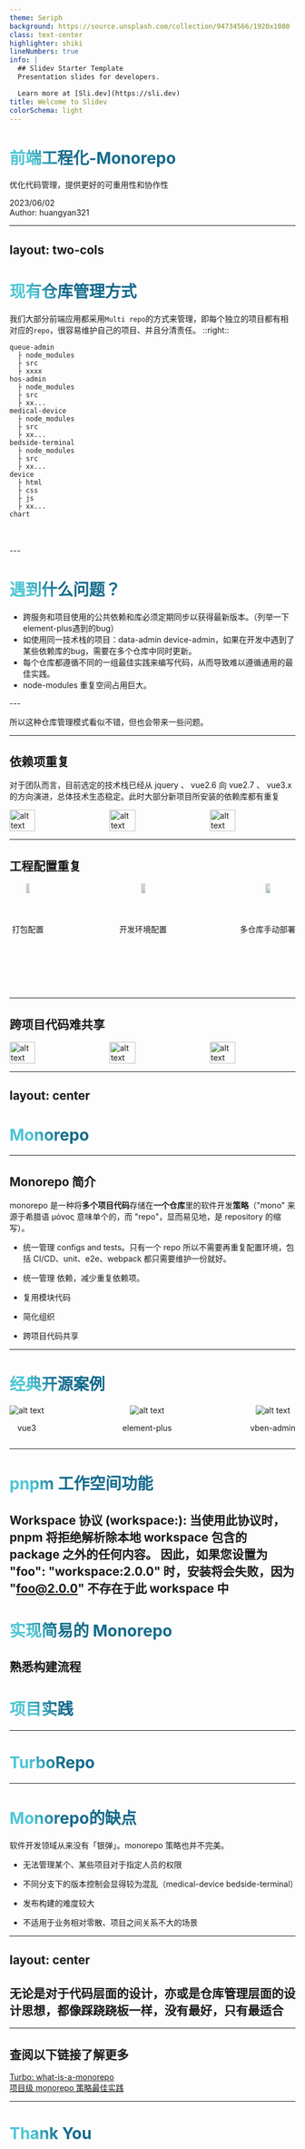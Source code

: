 ```yaml
---
theme: Seriph
background: https://source.unsplash.com/collection/94734566/1920x1080
class: text-center
highlighter: shiki
lineNumbers: true
info: |
  ## Slidev Starter Template
  Presentation slides for developers.

  Learn more at [Sli.dev](https://sli.dev)
title: Welcome to Slidev
colorSchema: light
---
```


# 前端工程化-Monorepo

<p text-xl>
优化代码管理，提供更好的可重用性和协作性
</p>

<div abs-bl mx-14 my-12 flex flex-col>
  <div text-sm opacity-50>2023/06/02</div>
  <div text-sm opacity-50>Author: huangyan321</div>
</div>

---
layout: two-cols
---

# 现有仓库管理方式
<v-click>

我们大部分前端应用都采用`Multi repo`的方式来管理，即每个独立的项目都有相对应的`repo`，很容易维护自己的项目、并且分清责任。
</v-click>
::right::
<v-click>

```
queue-admin
  ├ node_modules
  ├ src
  ├ xxxx
hos-admin
  ├ node_modules
  ├ src
  ├ xx...
medical-device
  ├ node_modules
  ├ src
  ├ xx...
bedside-terminal
  ├ node_modules
  ├ src
  ├ xx...
device
  ├ html
  ├ css
  ├ js
  ├ xx...
chart
```

<br>
<br>
</v-click>
---

# 遇到什么问题？



<v-clicks>

- 跨服务和项目使用的公共依赖和库必须定期同步以获得最新版本。（列举一下element-plus遇到的bug）
- 如使用同一技术栈的项目：data-admin device-admin，如果在开发中遇到了某些依赖库的bug，需要在多个仓库中同时更新。
- 每个仓库都遵循不同的一组最佳实践来编写代码，从而导致难以遵循通用的最佳实践。
- node-modules 重复空间占用巨大。

</v-clicks>
---


<v-clicks>

所以这种仓库管理模式看似不错，但也会带来一些问题。

</v-clicks>

<style>
h1 {
  background-color: #2B90B6;
  background-image: linear-gradient(45deg, #4EC5D4 10%, #146b8c 20%);
  background-size: 100%;
  -webkit-background-clip: text;
  -moz-background-clip: text;
  -webkit-text-fill-color: transparent;
  -moz-text-fill-color: transparent;
}
</style>
---

## 依赖项重复

对于团队而言，目前选定的技术栈已经从 jquery 、 vue2.6 向 vue2.7 、 vue3.x 的方向演进，总体技术生态稳定。此时大部分新项目所安装的依赖库都有重复

<div style="display: flex; justify-content: space-between;">
  <img src="path/to/image1.jpg" style="width: 30%;" alt="alt text" v-click />
  <img src="path/to/image2.jpg" style="width: 30%;" alt="alt text" v-click />
  <img src="path/to/image3.jpg" style="width: 30%;" alt="alt text" v-click />
</div>

---

## 工程配置重复

<div mt-4/>


<div style="display: flex; justify-content: space-between; text-align: center;">
  <div v-click>
    <img src="path/to/image1.jpg" style="width: 30%;" alt="alt text" />
    <p> 打包配置 </p>
  </div>
  <div v-click>
    <img src="path/to/image2.jpg" style="width: 30%;" alt="alt text" />
    <p> 开发环境配置 </p>
  </div>
  <div v-click>
    <img src="path/to/image3.jpg" style="width: 30%;" alt="alt text" />
    <p> 多仓库手动部署 </p>
  </div>
</div>

---

## 跨项目代码难共享


<div style="display: flex; justify-content: space-between;">
  <img src="path/to/image1.jpg" style="width: 30%;" alt="alt text" v-click />
  <img src="path/to/image2.jpg" style="width: 30%;" alt="alt text" v-click />
  <img src="path/to/image3.jpg" style="width: 30%;" alt="alt text" v-click />
</div>


---
layout: center
---

# Monorepo

---

## Monorepo 简介

monorepo 是一种将**多个项目代码**存储在**一个仓库**里的软件开发**策略**（"mono" 来源于希腊语 μόνος 意味单个的，而 "repo"，显而易见地，是 repository 的缩写）。

<v-clicks>

- 统一管理 configs and tests。只有一个 repo 所以不需要再重复配置环境，包括 CI/CD、unit、e2e、webpack 都只需要维护一份就好。

- 统一管理 依赖，减少重复依赖项。

- 复用模块代码

- 简化组织

- 跨项目代码共享

</v-clicks>

---

# 经典开源案例

<div style="display: flex; justify-content: space-between; align-items: center; flex-flow: nowrap row; text-align: center;">
  <div class="w-80% m-2" v-click>
    <img src="/vue3.png" alt="alt text" />
    <p> vue3 </p>
  </div>
  <div class="w-50% m-2" v-click>
    <img src="/element-plus.png" alt="alt text" />
    <p> element-plus </p>
  </div>
  <div  class="w-50% m-2" v-click>
    <img src="/vben.png" alt="alt text" />
    <p> vben-admin </p>
  </div>
</div>

---

# pnpm 工作空间功能

Workspace 协议 (workspace:): 当使用此协议时，pnpm 将拒绝解析除本地 workspace 包含的 package 之外的任何内容。 因此，如果您设置为 "foo": "workspace:2.0.0" 时，安装将会失败，因为 "foo@2.0.0" 不存在于此 workspace 中
---

# 实现简易的 Monorepo
熟悉构建流程
---

# 项目实践

---

# TurboRepo

---

# Monorepo的缺点

软件开发领域从来没有「银弹」。monorepo 策略也并不完美。

<v-clicks>

- 无法管理某个、某些项目对于指定人员的权限

- 不同分支下的版本控制会显得较为混乱（medical-device bedside-terminal）

- 发布构建的难度较大

- 不适用于业务相对零散、项目之间关系不大的场景
</v-clicks>

---
layout: center
---
##  无论是对于代码层面的设计，亦或是仓库管理层面的设计思想，都像踩跷跷板一样，没有最好，只有最适合
---

## 查阅以下链接了解更多

[Turbo: what-is-a-monorepo](https://turbo.build/repo/docs/handbook/what-is-a-monorepo)  
[项目级 monorepo 策略最佳实践](https://zhuanlan.zhihu.com/p/348898271)  

---

# Thank You
